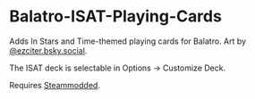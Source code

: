 # Balatro-ISAT-Playing-Cards
Adds In Stars and Time-themed playing cards for Balatro. Art by [@ezciter.bsky.social‬](https://bsky.app/profile/ezciter.bsky.social).

The ISAT deck is selectable in Options -> Customize Deck.

Requires [Steammodded](https://github.com/Steamodded/smods).
